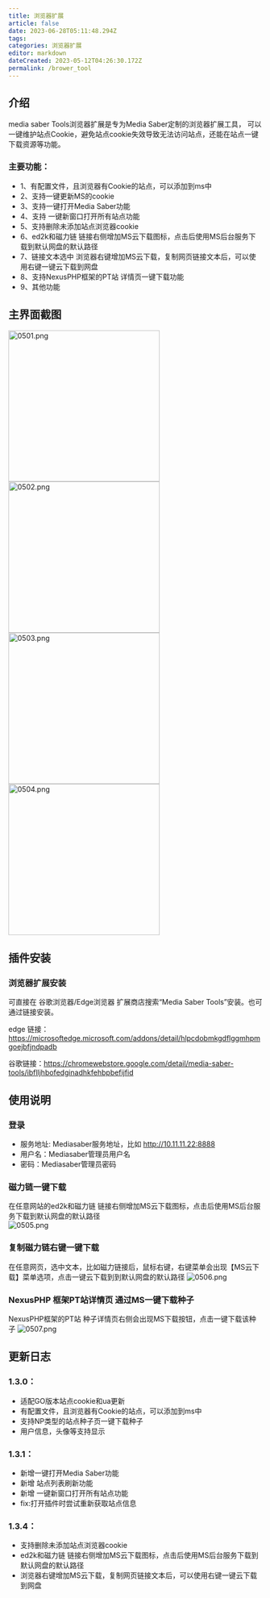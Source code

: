 ```yaml
---
title: 浏览器扩展
article: false
date: 2023-06-28T05:11:48.294Z
tags:
categories: 浏览器扩展
editor: markdown
dateCreated: 2023-05-12T04:26:30.172Z
permalink: /brower_tool
---
```


## 介绍

media saber Tools浏览器扩展是专为Media Saber定制的浏览器扩展工具， 可以一键维护站点Cookie，避免站点cookie失效导致无法访问站点，还能在站点一键下载资源等功能。

### 主要功能：
- 1、有配置文件，且浏览器有Cookie的站点，可以添加到ms中
- 2、支持一键更新MS的cookie
- 3、支持一键打开Media Saber功能
- 4、支持 一键新窗口打开所有站点功能
- 5、支持删除未添加站点浏览器cookie  
- 6、ed2k和磁力链 链接右侧增加MS云下载图标，点击后使用MS后台服务下载到默认网盘的默认路径   
- 7、链接文本选中 浏览器右键增加MS云下载，复制网页链接文本后，可以使用右键一键云下载到网盘 
- 8、支持NexusPHP框架的PT站 详情页一键下载功能
- 9、其他功能

## 主界面截图
<img src="./images/0501.png" alt="0501.png" width="300"/>
<img src="./images/0502.png" alt="0502.png" width="300"/>
<img src="./images/0503.png" alt="0503.png" width="300"/>
<img src="./images/0504.png" alt="0504.png" width="300"/>


## 插件安装

### 浏览器扩展安装

可直接在 谷歌浏览器/Edge浏览器 扩展商店搜索“Media Saber Tools”安装。也可通过链接安装。

edge 链接：<a href="https://microsoftedge.microsoft.com/addons/detail/hlpcdobmkgdflggmhpmgoejbfjndpadb" target="_blank">https://microsoftedge.microsoft.com/addons/detail/hlpcdobmkgdflggmhpmgoejbfjndpadb</a>


谷歌链接：<a href="https://chromewebstore.google.com/detail/media-saber-tools/ibflljhbofedginadhkfehbpbefijfid" target="_blank">https://chromewebstore.google.com/detail/media-saber-tools/ibflljhbofedginadhkfehbpbefijfid</a>


## 使用说明
 
 ### 登录

 - 服务地址: Mediasaber服务地址，比如 http://10.11.11.22:8888
 - 用户名：Mediasaber管理员用户名
 - 密码：Mediasaber管理员密码

 ### 磁力链一键下载
在任意网站的ed2k和磁力链 链接右侧增加MS云下载图标，点击后使用MS后台服务下载到默认网盘的默认路径   
 ![0505.png](./images/0505.png)


 ### 复制磁力链右键一键下载
在任意网页，选中文本，比如磁力链接后，鼠标右键，右键菜单会出现【MS云下载】菜单选项，点击一键云下载到到默认网盘的默认路径
 ![0506.png](./images/0506.png)

### NexusPHP 框架PT站详情页 通过MS一键下载种子
NexusPHP框架的PT站 种子详情页右侧会出现MS下载按钮，点击一键下载该种子
 ![0507.png](./images/0507.png)


## 更新日志

### 1.3.0：
- 适配GO版本站点cookie和ua更新
- 有配置文件，且浏览器有Cookie的站点，可以添加到ms中
- 支持NP类型的站点种子页一键下载种子
- 用户信息，头像等支持显示

### 1.3.1：
- 新增一键打开Media Saber功能
- 新增 站点列表刷新功能
- 新增 一键新窗口打开所有站点功能
- fix:打开插件时尝试重新获取站点信息

### 1.3.4：
- 支持删除未添加站点浏览器cookie  
- ed2k和磁力链 链接右侧增加MS云下载图标，点击后使用MS后台服务下载到默认网盘的默认路径   
- 浏览器右键增加MS云下载，复制网页链接文本后，可以使用右键一键云下载到网盘 